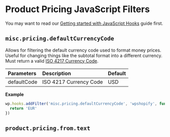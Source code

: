 # Product Pricing JavaScript Filters

You may want to read our [Getting started with JavaScript Hooks](guides/javascript-hooks.md) guide first.

## `misc.pricing.defaultCurrencyCode`

Allows for filtering the default currency code used to format money prices. Useful for changing things like the subtotal format into a different currency. Must return a valid [ISO 4217 Currency Code](https://www.xe.com/iso4217.php).

| Parameters  | Description            | Default |
| :---------- | :--------------------- | :------ |
| defaultCode | ISO 4217 Currency Code | USD     |

**Example**

```js
wp.hooks.addFilter('misc.pricing.defaultCurrencyCode', 'wpshopify', function (defaultCode) {
  return 'EUR'
})
```

## `product.pricing.from.text`
